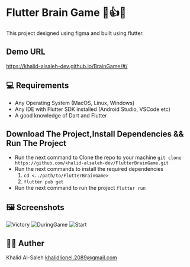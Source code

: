 # Flutter Brain Game 👏👍🔥

This project designed using figma and built using flutter.


## Demo URL
https://khalid-alsaleh-dev.github.io/BrainGame/#/

  


## 💻 Requirements 

- Any Operating System (MacOS, Linux, Windows)
- Any IDE with Flutter SDK installed (Android Studio, VSCode etc)
- A good knowledge of Dart and Flutter

## Download The Project,Install Dependencies && Run The Project 
- Run the next command to Clone the repo to your machine `git clone https://github.com/khalid-alsaleh-dev/FlutterBrainGame.git`
- Run the next commands to install the required dependencies
  1. `cd <../path/to/FlutterBrainGame>`
  2. `flutter pub get`
- Run the next command to run the project `flutter run`
  

## 🖼 Screenshots
![Victory](https://user-images.githubusercontent.com/67127338/154220120-b7070def-1374-48ec-b565-404dd043aa65.PNG)
![DuringGame](https://user-images.githubusercontent.com/67127338/154220128-19d479a9-bdc5-445b-99a7-d591eaaecc2e.PNG)
![Start](https://user-images.githubusercontent.com/67127338/154220141-b4a4c7ff-ca49-4b1c-a2e9-19fa9907a44a.PNG)



## 👨‍💻 Auther
Khalid Al-Saleh  khalidlionel.2089@gmail.com

